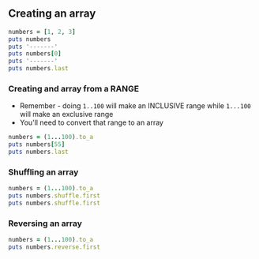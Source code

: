 ```table-of-contents
```

## Creating an array
```ruby
numbers = [1, 2, 3]
puts numbers
puts '-------'
puts numbers[0]
puts '-------'
puts numbers.last
```

### Creating and array from a RANGE
- Remember - doing `1..100` will make an INCLUSIVE range while `1...100` will make an exclusive range
- You'll need to convert that range to an array
```ruby
numbers = (1...100).to_a
puts numbers[55]
puts numbers.last
```

### Shuffling an array
```ruby
numbers = (1...100).to_a
puts numbers.shuffle.first
puts numbers.shuffle.first
```

### Reversing an array
```ruby
numbers = (1...100).to_a
puts numbers.reverse.first
```


